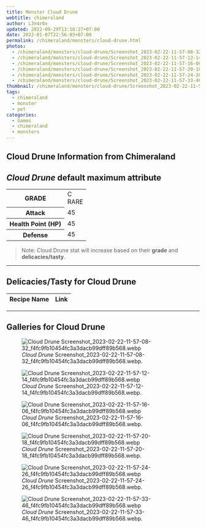 ```yaml
---
title: Monster Cloud Drune
webtitle: chimeraland
author: L3n4r0x
updated: 2022-09-29T13:18:27+07:00
date: 2022-01-07T22:56:03+07:00
permalink: /chimeraland/monsters/cloud-drune.html
photos:
  - /chimeraland/monsters/cloud-drune/Screenshot_2023-02-22-11-57-08-32_f4fc9fb10454fc3a3dacb99dff89b568.webp
  - /chimeraland/monsters/cloud-drune/Screenshot_2023-02-22-11-57-12-14_f4fc9fb10454fc3a3dacb99dff89b568.webp
  - /chimeraland/monsters/cloud-drune/Screenshot_2023-02-22-11-57-16-06_f4fc9fb10454fc3a3dacb99dff89b568.webp
  - /chimeraland/monsters/cloud-drune/Screenshot_2023-02-22-11-57-20-18_f4fc9fb10454fc3a3dacb99dff89b568.webp
  - /chimeraland/monsters/cloud-drune/Screenshot_2023-02-22-11-57-24-26_f4fc9fb10454fc3a3dacb99dff89b568.webp
  - /chimeraland/monsters/cloud-drune/Screenshot_2023-02-22-11-57-33-46_f4fc9fb10454fc3a3dacb99dff89b568.webp
thumbnail: /chimeraland/monsters/cloud-drune/Screenshot_2023-02-22-11-57-08-32_f4fc9fb10454fc3a3dacb99dff89b568.webp
tags:
  - chimeraland
  - monster
  - pet
categories:
  - Games
  - chimeraland
  - monsters
---
```


<link
  rel="stylesheet"
  href="https://rawcdn.githack.com/dimaslanjaka/Web-Manajemen/870a349/css/bootstrap-5-3-0-alpha3-wrapper.css"
/>
<section id="bootstrap-wrapper">
  <div data-bs-theme="dark">
    <h2>Cloud Drune Information from Chimeraland</h2>
    <h2 id="attribute"><i>Cloud Drune</i> default maximum attribute</h2>
    <div class="row">
      <div class="col mb-2">
        <div class="card">
          <div class="card-body">
            <table>
              <tr>
                <th>GRADE</th>
                <td>C <br /><span class="text-primary">RARE</span></td>
              </tr>
              <tr>
                <th>Attack</th>
                <td>45</td>
              </tr>
              <tr>
                <th>Health Point (HP)</th>
                <td>45</td>
              </tr>
              <tr>
                <th>Defense</th>
                <td>45</td>
              </tr>
            </table>
          </div>
        </div>
      </div>
    </div>
    <blockquote class="bd-callout bd-callout-warning">
      Note: Cloud Drune stat will increase based on their <b>grade</b> and
      <b>delicacies/tasty</b>.
    </blockquote>
    <hr />
    <h2 id="delicacies">Delicacies/Tasty for Cloud Drune</h2>
    <div class="card">
      <div class="card-body">
        <div class="table-responsive">
          <table class="table table-striped">
            <thead>
              <tr>
                <th>Recipe Name</th>
                <th>Link</th>
              </tr>
            </thead>
            <tbody></tbody>
          </table>
        </div>
      </div>
    </div>
    <hr />
    <div id="gallery">
      <h2>Galleries for Cloud Drune</h2>
      <div class="row">
        <div class="col-lg-6 col-12">
          <figure>
            <img
              src="https://www.webmanajemen.com/chimeraland/monsters/cloud-drune/Screenshot_2023-02-22-11-57-08-32_f4fc9fb10454fc3a3dacb99dff89b568.webp"
              alt="Cloud Drune Screenshot_2023-02-22-11-57-08-32_f4fc9fb10454fc3a3dacb99dff89b568.webp"
            />
            <figcaption style="word-wrap: break-word">
              <i>Cloud Drune</i>
              Screenshot_2023-02-22-11-57-08-32_f4fc9fb10454fc3a3dacb99dff89b568.webp.
            </figcaption>
          </figure>
        </div>
        <div class="col-lg-6 col-12">
          <figure>
            <img
              src="https://www.webmanajemen.com/chimeraland/monsters/cloud-drune/Screenshot_2023-02-22-11-57-12-14_f4fc9fb10454fc3a3dacb99dff89b568.webp"
              alt="Cloud Drune Screenshot_2023-02-22-11-57-12-14_f4fc9fb10454fc3a3dacb99dff89b568.webp"
            />
            <figcaption style="word-wrap: break-word">
              <i>Cloud Drune</i>
              Screenshot_2023-02-22-11-57-12-14_f4fc9fb10454fc3a3dacb99dff89b568.webp.
            </figcaption>
          </figure>
        </div>
        <div class="col-lg-6 col-12">
          <figure>
            <img
              src="https://www.webmanajemen.com/chimeraland/monsters/cloud-drune/Screenshot_2023-02-22-11-57-16-06_f4fc9fb10454fc3a3dacb99dff89b568.webp"
              alt="Cloud Drune Screenshot_2023-02-22-11-57-16-06_f4fc9fb10454fc3a3dacb99dff89b568.webp"
            />
            <figcaption style="word-wrap: break-word">
              <i>Cloud Drune</i>
              Screenshot_2023-02-22-11-57-16-06_f4fc9fb10454fc3a3dacb99dff89b568.webp.
            </figcaption>
          </figure>
        </div>
        <div class="col-lg-6 col-12">
          <figure>
            <img
              src="https://www.webmanajemen.com/chimeraland/monsters/cloud-drune/Screenshot_2023-02-22-11-57-20-18_f4fc9fb10454fc3a3dacb99dff89b568.webp"
              alt="Cloud Drune Screenshot_2023-02-22-11-57-20-18_f4fc9fb10454fc3a3dacb99dff89b568.webp"
            />
            <figcaption style="word-wrap: break-word">
              <i>Cloud Drune</i>
              Screenshot_2023-02-22-11-57-20-18_f4fc9fb10454fc3a3dacb99dff89b568.webp.
            </figcaption>
          </figure>
        </div>
        <div class="col-lg-6 col-12">
          <figure>
            <img
              src="https://www.webmanajemen.com/chimeraland/monsters/cloud-drune/Screenshot_2023-02-22-11-57-24-26_f4fc9fb10454fc3a3dacb99dff89b568.webp"
              alt="Cloud Drune Screenshot_2023-02-22-11-57-24-26_f4fc9fb10454fc3a3dacb99dff89b568.webp"
            />
            <figcaption style="word-wrap: break-word">
              <i>Cloud Drune</i>
              Screenshot_2023-02-22-11-57-24-26_f4fc9fb10454fc3a3dacb99dff89b568.webp.
            </figcaption>
          </figure>
        </div>
        <div class="col-lg-6 col-12">
          <figure>
            <img
              src="https://www.webmanajemen.com/chimeraland/monsters/cloud-drune/Screenshot_2023-02-22-11-57-33-46_f4fc9fb10454fc3a3dacb99dff89b568.webp"
              alt="Cloud Drune Screenshot_2023-02-22-11-57-33-46_f4fc9fb10454fc3a3dacb99dff89b568.webp"
            />
            <figcaption style="word-wrap: break-word">
              <i>Cloud Drune</i>
              Screenshot_2023-02-22-11-57-33-46_f4fc9fb10454fc3a3dacb99dff89b568.webp.
            </figcaption>
          </figure>
        </div>
      </div>
    </div>
  </div>
</section>
